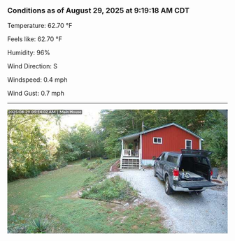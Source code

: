 ### Conditions as of August 29, 2025 at 9:19:18 AM CDT 

Temperature: 62.70 &deg;F

Feels like: 62.70 &deg;F

Humidity: 96%

Wind Direction: S

Windspeed: 0.4 mph

Wind Gust: 0.7 mph

---

<img src="./images/latest.jpeg"/>

